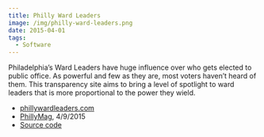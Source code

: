 ```yaml
---
title: Philly Ward Leaders
image: /img/philly-ward-leaders.png
date: 2015-04-01
tags:
  - Software
---
```

Philadelphia’s Ward Leaders have huge influence over who gets elected to public office. 
As powerful and few as they are, most voters haven’t heard of them. This transparency site 
aims to bring a level of spotlight to ward leaders that is more proportional to the power 
they wield.

* [phillywardleaders.com](http://phillywardleaders.com)
* [PhillyMag](http://www.phillymag.com/citified/2015/04/09/who-are-the-best-and-worst-ward-leaders-in-philly/), 4/9/2015
* [Source code](https://github.com/timwis/philly-ward-leaders)
